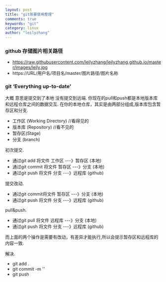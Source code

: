```yaml
---
layout: post
title: "git简要使用整理"
comments: true
keywords: "git"
category: linux
author: "leilyzhang"
---
```





### github 存储图片相关路径
- https://raw.githubusercontent.com/leilyzhang/leilyzhang.github.io/master/images/leily.jpg
- https://URL/用户名/项目名/master/图片路径/图片名称



### git ‘Everything up-to-date’
大概 意思是提交到了本地 没有提交到远端.
你现在的pull和push都是本地版本库和远程仓库之间的数据交互.
在你的本地仓库，其实是由两部分组成,版本库包含暂存区和分支.

- 工作区 (Working Directory) //看得见的
- 版本库 (Repository) //看不见的
- 暂存区(Stage)
- 分支 (branch)


初次提交.

- 通过git add 将文件 工作区 ---》暂存区 (本地)
- 通过git commit 将文件 暂存区 ---》分支 (本地)
- 通过git push 将文件 分支 ---》远程库 (github)

提交改动.

 - 通过git commit将文件 暂存区 ---》分支 (本地)
 - 通过git push 将文件 分支 ---》远程库 (github)
 
pull&push.

 - 通过git pull 将文件 远程库 ---》分支 (本地)
 - 通过git push 将文件 分支 ---》远程库 (github)

而上面的两个操作是需要有改动，有差异才能执行,所以会提示暂存区和远程库的内容一致.

解决.

- git add .
- git commit -m ''
- git push
